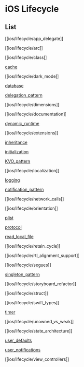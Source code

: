 # iOS Lifecycle

## List

[[ios/lifecycle/app_delegate]]

[[ios/lifecycle/arc]]

[[ios/lifecycle/class]]

[cache](/ios/lifecycle/cache.md)

[[ios/lifecycle/dark_mode]]

[database](/ios/lifecycle/database.md)

[delegation_pattern](/ios/lifecycle/delegation_pattern.md)

[[ios/lifecycle/dimensions]]

[[ios/lifecycle/documentation]]

[dynamic_runtime](/ios/lifecycle/dynamic_runtime.md)

[[ios/lifecycle/extensions]]

[inheritance](/ios/lifecycle/inheritance.md)

[initialization](/ios/lifecycle/initialization.md)

[KVO_pattern](/ios/lifecycle/KVO_pattern.md)

[[ios/lifecycle/localization]]

[logging](/ios/lifecycle/logging.md)

[notification_pattern](/ios/lifecycle/notification_pattern.md)

[[ios/lifecycle/network_calls]]

[[ios/lifecycle/orientation]]

[plist](/ios/lifecycle/plist.md)

[protocol](/ios/lifecycle/protocol.md)

[read_local_file](/ios/lifecycle/read_local_file.md)

[[ios/lifecycle/retain_cycle]]

[[ios/lifecycle/rtl_alignment_support]]

[[ios/lifecycle/segues]]

[singleton_pattern](/ios/lifecycle/singleton_pattern.md)

[[ios/lifecycle/storyboard_refactor]]

[[ios/lifecycle/struct]]

[[ios/lifecycle/swift_types]]

[timer](/ios/lifecycle/timer.md)

[[ios/lifecycle/unowned_vs_weak]]

[[ios/lifecycle/state_architecture]]

[user_defaults](/ios/lifecycle/user_defaults.md)

[user_notifications](/ios/lifecycle/user_notifications.md)

[[ios/lifecycle/view_controllers]]
